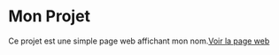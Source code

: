 # Mon Projet

Ce projet est une simple page web affichant mon nom.[Voir la page web](https://github.com/bagouabdelhaksami78/lABORATOIRE.git)
